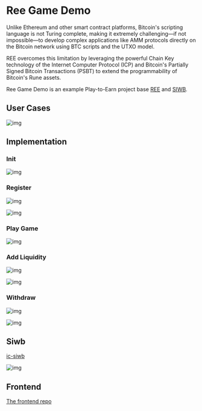 # Ree Game Demo

Unlike Ethereum and other smart contract platforms, Bitcoin's scripting language is not Turing complete, making it extremely challenging—if not impossible—to develop complex applications like AMM protocols directly on the Bitcoin network using BTC scripts and the UTXO model.

REE overcomes this limitation by leveraging the powerful Chain Key technology of the Internet Computer Protocol (ICP) and Bitcoin's Partially Signed Bitcoin Transactions (PSBT) to extend the programmability of Bitcoin's Rune assets.

Ree Game Demo is an example Play-to-Earn project base [REE](https://www.omnity.network/ree) and [SIWB](https://github.com/AstroxNetwork/ic-siwb).

## User Cases

![img](./images/user_cases.jpg)

## Implementation

### Init

![img](./images/init.jpg)

### Register

![img](./images/register.jpg)

![img](./images/register_psbt.jpg)

### Play Game

![img](./images/play_game.jpg)

### Add Liquidity

![img](./images/add_liquidity.jpg)

![img](./images/add_lq_psbt.jpg)

### Withdraw

![img](./images/withdraw.jpg)

![img]()

## Siwb

[ic-siwb](https://github.com/AstroxNetwork/ic-siwb)

![img](./images/get_delegation.jpg)

## Frontend

[The frontend repo](https://github.com/octopus-network/ree-game-demo/tree/main/ree-cookie-frontend)
